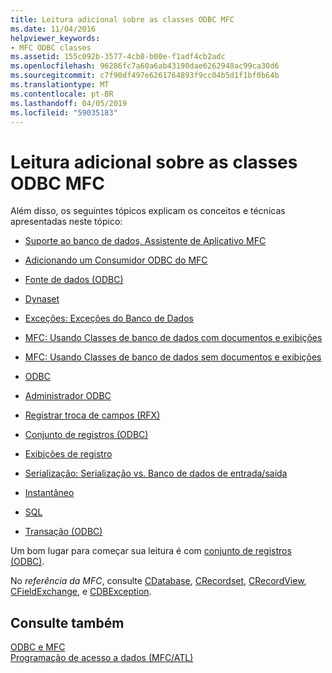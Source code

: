 ```yaml
---
title: Leitura adicional sobre as classes ODBC MFC
ms.date: 11/04/2016
helpviewer_keywords:
- MFC ODBC classes
ms.assetid: 155c092b-3577-4cb8-b00e-f1adf4cb2adc
ms.openlocfilehash: 96286fc7a60a6ab43190dae6262948ac99ca30d6
ms.sourcegitcommit: c7f90df497e6261764893f9cc04b5d1f1bf0b64b
ms.translationtype: MT
ms.contentlocale: pt-BR
ms.lasthandoff: 04/05/2019
ms.locfileid: "59035183"
---
```

# <a name="further-reading-about-the-mfc-odbc-classes"></a>Leitura adicional sobre as classes ODBC MFC

Além disso, os seguintes tópicos explicam os conceitos e técnicas apresentadas neste tópico:

- [Suporte ao banco de dados, Assistente de Aplicativo MFC](../../mfc/reference/database-support-mfc-application-wizard.md)

- [Adicionando um Consumidor ODBC do MFC](../../mfc/reference/adding-an-mfc-odbc-consumer.md)

- [Fonte de dados (ODBC)](../../data/odbc/data-source-odbc.md)

- [Dynaset](../../data/odbc/dynaset.md)

- [Exceções: Exceções do Banco de Dados](../../mfc/exceptions-database-exceptions.md)

- [MFC: Usando Classes de banco de dados com documentos e exibições](../../data/mfc-using-database-classes-with-documents-and-views.md)

- [MFC: Usando Classes de banco de dados sem documentos e exibições](../../data/mfc-using-database-classes-without-documents-and-views.md)

- [ODBC](../../data/odbc/odbc-basics.md)

- [Administrador ODBC](../../data/odbc/odbc-administrator.md)

- [Registrar troca de campos (RFX)](../../data/odbc/record-field-exchange-rfx.md)

- [Conjunto de registros (ODBC)](../../data/odbc/recordset-odbc.md)

- [Exibições de registro](../../data/record-views-mfc-data-access.md)

- [Serialização: Serialização vs. Banco de dados de entrada/saída](../../mfc/serialization-serialization-vs-database-input-output.md)

- [Instantâneo](../../data/odbc/snapshot.md)

- [SQL](../../data/odbc/sql.md)

- [Transação (ODBC)](../../data/odbc/transaction-odbc.md)

Um bom lugar para começar sua leitura é com [conjunto de registros (ODBC)](../../data/odbc/recordset-odbc.md).

No *referência da MFC*, consulte [CDatabase](../../mfc/reference/cdatabase-class.md), [CRecordset](../../mfc/reference/crecordset-class.md), [CRecordView](../../mfc/reference/crecordview-class.md), [CFieldExchange](../../mfc/reference/cfieldexchange-class.md), e [CDBException](../../mfc/reference/cdbexception-class.md).

## <a name="see-also"></a>Consulte também

[ODBC e MFC](../../data/odbc/odbc-and-mfc.md)<br/>
[Programação de acesso a dados (MFC/ATL)](../../data/data-access-programming-mfc-atl.md)